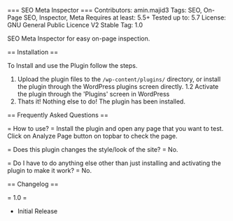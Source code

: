 === SEO Meta Inspector ===
Contributors: amin.majid3
Tags: SEO, On-Page SEO, Inspector, Meta
Requires at least: 5.5+
Tested up to: 5.7
License: GNU General Public Licence V2
Stable Tag: 1.0

SEO Meta Inspector for easy on-page inspection.

== Installation ==

To Install and use the Plugin follow the steps.

1.  Upload the plugin files to the `/wp-content/plugins/` directory, or install the plugin through the WordPress plugins screen directly.
1.2 Activate the plugin through the 'Plugins' screen in WordPress
2.  Thats it! Nothing else to do! The plugin has been installed.

== Frequently Asked Questions ==

= How to use? =
Install the plugin and open any page that you want to test. Click on Analyze Page button on topbar to check the page.

= Does this plugin changes the style/look of the site? =
No.

= Do I have to do anything else other than just installing and activating the plugin to make it work? =
No.

== Changelog ==

= 1.0 =
* Initial Release
